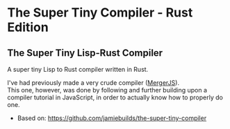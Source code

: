 # The Super Tiny Compiler - Rust Edition

## The Super Tiny Lisp-Rust Compiler

A super tiny Lisp to Rust compiler written in Rust.

I've had previously made a very crude compiler ([MergerJS](https://github.com/joao-neves95/merger-js)).\
This one, however, was done by following and further building upon a compiler tutorial in JavaScript, in order to actually know how to properly do one.

- Based on: https://github.com/jamiebuilds/the-super-tiny-compiler
